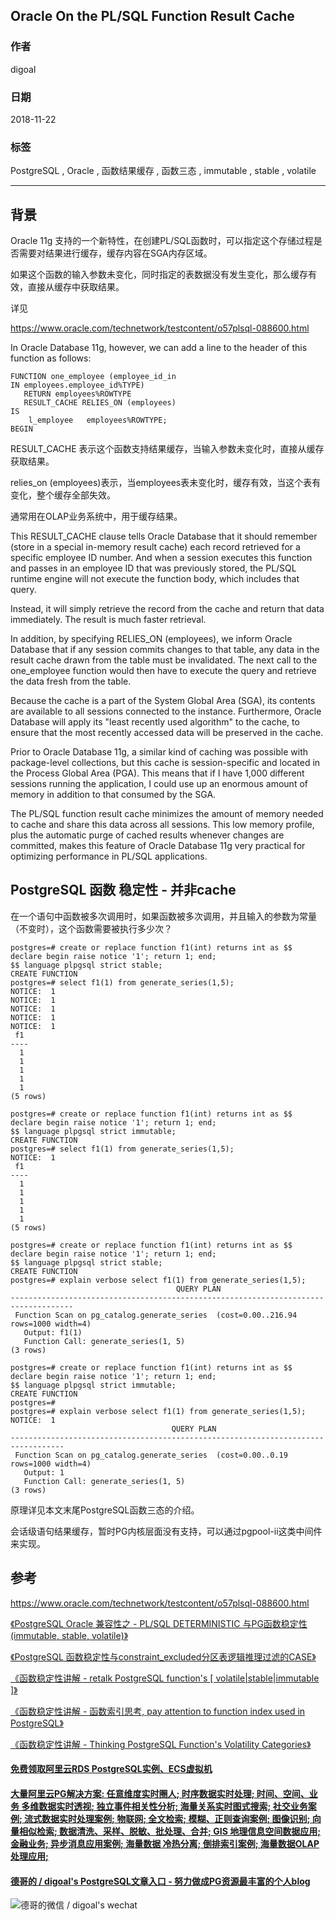 ## Oracle On the PL/SQL Function Result Cache  
                                                                                   
### 作者                                                                                   
digoal                                                                                   
                                                                                   
### 日期                                                                                   
2018-11-22                                                                               
                                                                                   
### 标签                                                                                   
PostgreSQL , Oracle , 函数结果缓存 , 函数三态 , immutable , stable , volatile        
                                                                                   
----                                                                                   
                                                                                   
## 背景  
Oracle 11g 支持的一个新特性，在创建PL/SQL函数时，可以指定这个存储过程是否需要对结果进行缓存，缓存内容在SGA内存区域。  
  
如果这个函数的输入参数未变化，同时指定的表数据没有发生变化，那么缓存有效，直接从缓存中获取结果。  
  
详见  
  
https://www.oracle.com/technetwork/testcontent/o57plsql-088600.html  
  
In Oracle Database 11g, however, we can add a line to the header of this function as follows:    
  
```  
FUNCTION one_employee (employee_id_in   
IN employees.employee_id%TYPE)  
   RETURN employees%ROWTYPE  
   RESULT_CACHE RELIES_ON (employees)  
IS  
    l_employee   employees%ROWTYPE;  
BEGIN  
```  
  
RESULT_CACHE 表示这个函数支持结果缓存，当输入参数未变化时，直接从缓存获取结果。  
  
relies_on (employees)表示，当employees表未变化时，缓存有效，当这个表有变化，整个缓存全部失效。  
  
通常用在OLAP业务系统中，用于缓存结果。  
   
This RESULT_CACHE clause tells Oracle Database that it should remember (store in a special in-memory result cache) each record retrieved for a specific employee ID number. And when a session executes this function and passes in an employee ID that was previously stored, the PL/SQL runtime engine will not execute the function body, which includes that query.  
  
Instead, it will simply retrieve the record from the cache and return that data immediately. The result is much faster retrieval.  
  
In addition, by specifying RELIES_ON (employees), we inform Oracle Database that if any session commits changes to that table, any data in the result cache drawn from the table must be invalidated. The next call to the one_employee function would then have to execute the query and retrieve the data fresh from the table.  
  
Because the cache is a part of the System Global Area (SGA), its contents are available to all sessions connected to the instance. Furthermore, Oracle Database will apply its "least recently used algorithm" to the cache, to ensure that the most recently accessed data will be preserved in the cache.  
  
Prior to Oracle Database 11g, a similar kind of caching was possible with package-level collections, but this cache is session-specific and located in the Process Global Area (PGA). This means that if I have 1,000 different sessions running the application, I could use up an enormous amount of memory in addition to that consumed by the SGA.  
  
The PL/SQL function result cache minimizes the amount of memory needed to cache and share this data across all sessions. This low memory profile, plus the automatic purge of cached results whenever changes are committed, makes this feature of Oracle Database 11g very practical for optimizing performance in PL/SQL applications.  
  
## PostgreSQL 函数 稳定性 - 并非cache  
  
在一个语句中函数被多次调用时，如果函数被多次调用，并且输入的参数为常量（不变时），这个函数需要被执行多少次？  
  
```  
postgres=# create or replace function f1(int) returns int as $$  
declare begin raise notice '1'; return 1; end;  
$$ language plpgsql strict stable;  
CREATE FUNCTION  
postgres=# select f1(1) from generate_series(1,5);  
NOTICE:  1  
NOTICE:  1  
NOTICE:  1  
NOTICE:  1  
NOTICE:  1  
 f1   
----  
  1  
  1  
  1  
  1  
  1  
(5 rows)  
  
postgres=# create or replace function f1(int) returns int as $$  
declare begin raise notice '1'; return 1; end;  
$$ language plpgsql strict immutable;  
CREATE FUNCTION  
postgres=# select f1(1) from generate_series(1,5);  
NOTICE:  1  
 f1   
----  
  1  
  1  
  1  
  1  
  1  
(5 rows)  
```  
  
```  
postgres=# create or replace function f1(int) returns int as $$  
declare begin raise notice '1'; return 1; end;  
$$ language plpgsql strict stable;  
CREATE FUNCTION  
postgres=# explain verbose select f1(1) from generate_series(1,5);  
                                     QUERY PLAN                                       
------------------------------------------------------------------------------------  
 Function Scan on pg_catalog.generate_series  (cost=0.00..216.94 rows=1000 width=4)  
   Output: f1(1)  
   Function Call: generate_series(1, 5)  
(3 rows)  
  
postgres=# create or replace function f1(int) returns int as $$  
declare begin raise notice '1'; return 1; end;  
$$ language plpgsql strict immutable;  
CREATE FUNCTION  
postgres=#   
postgres=# explain verbose select f1(1) from generate_series(1,5);  
NOTICE:  1  
                                    QUERY PLAN                                      
----------------------------------------------------------------------------------  
 Function Scan on pg_catalog.generate_series  (cost=0.00..0.19 rows=1000 width=4)  
   Output: 1  
   Function Call: generate_series(1, 5)  
(3 rows)  
```  
  
原理详见本文末尾PostgreSQL函数三态的介绍。  
  
会话级语句结果缓存，暂时PG内核层面没有支持，可以通过pgpool-ii这类中间件来实现。  
  
## 参考  
https://www.oracle.com/technetwork/testcontent/o57plsql-088600.html  
  
[《PostgreSQL Oracle 兼容性之 - PL/SQL DETERMINISTIC 与PG函数稳定性(immutable, stable, volatile)》](../201804/20180410_01.md)    
  
[《PostgreSQL 函数稳定性与constraint_excluded分区表逻辑推理过滤的CASE》](../201605/20160531_01.md)    
  
[《函数稳定性讲解 - retalk PostgreSQL function's [ volatile|stable|immutable ]》](../201212/20121226_01.md)    
  
[《函数稳定性讲解 - 函数索引思考, pay attention to function index used in PostgreSQL》](../201206/20120626_02.md)    
  
[《函数稳定性讲解 - Thinking PostgreSQL Function's Volatility Categories》](../201106/20110610_01.md)    
  
  
  
  
  
  
  
  
  
  
  
  
  
  
  
  
  
  
  
  
  
  
  
  
  
  
  
  
  
  
  
  
  
  
#### [免费领取阿里云RDS PostgreSQL实例、ECS虚拟机](https://www.aliyun.com/database/postgresqlactivity "57258f76c37864c6e6d23383d05714ea")
  
  
#### [大量阿里云PG解决方案: 任意维度实时圈人; 时序数据实时处理; 时间、空间、业务 多维数据实时透视; 独立事件相关性分析; 海量关系实时图式搜索; 社交业务案例; 流式数据实时处理案例; 物联网; 全文检索; 模糊、正则查询案例; 图像识别; 向量相似检索; 数据清洗、采样、脱敏、批处理、合并; GIS 地理信息空间数据应用; 金融业务; 异步消息应用案例; 海量数据 冷热分离; 倒排索引案例; 海量数据OLAP处理应用;](https://yq.aliyun.com/topic/118 "40cff096e9ed7122c512b35d8561d9c8")
  
  
#### [德哥的 / digoal's PostgreSQL文章入口 - 努力做成PG资源最丰富的个人blog](https://github.com/digoal/blog/blob/master/README.md "22709685feb7cab07d30f30387f0a9ae")
  
  
![德哥的微信 / digoal's wechat](../pic/digoal_weixin.jpg "f7ad92eeba24523fd47a6e1a0e691b59")
  
